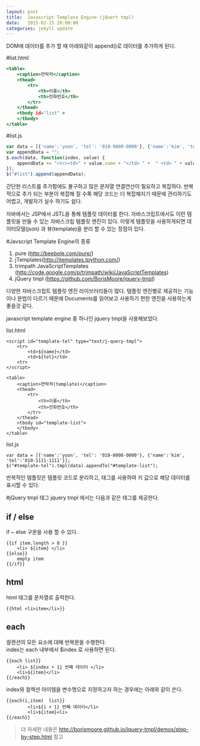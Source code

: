```yaml
---
layout: post
title:  Javascript Template Engine (jQuert tmpl)
date:   2015-02-15 20:00:00
categories: jekyll update
---
```



DOM에 데이터를 추가 할 때 아래와같이 append()로 데이터를 추가하게 된다. 

#list.html
~~~list.html
<table>
    <caption>연락처</caption>
    <thead>
        <tr>
            <th>이름</th>
            <th>전화번호</th>
        </tr>
    </thead>
    <tbody id="list" >
    </tbody>
</table> 
~~~ 

#list.js
~~~list.js 
var data = [{'name':'yoon', 'tel': '010-0000-0000'}, {'name':'kim', 'tel':'010-1111-1111'}];
var appendData = "";
$.each(data, function(index, value) { 
    appendData += "<tr><td>" + value.name + "</td> " +  " <td> " + value.tel + " </td></tr>";
});
$("#list").append(appendData);
~~~


간단한 리스트를 추가함에도 불구하고 많은 문자열 연결연산이 필요하고 복잡하다. 
반복적으로 추가 되는 부분이 복잡해 질 수록 해당 코드는 더 복잡해지기 때문에 관리하기도 어렵고, 개발자가 실수 하기도 쉽다.  

자바에서는 JSP에서 JSTL을 통해 템플릿 데이터를 한다.
자바스크립트에서도 이런 템플릿을 만들 수 있는 자바스크립 템플릿 엔진이 있다. 
이렇게 템플릿을 사용하게되면 데이터모델(json) 과 뷰(template)을 분리 할 수 있는 장점이 있다. 

#Javscript Template Engine의 종류 
1. pure (http://beebole.com/pure/) 
2. jTemplates(http://jtemplates.tpython.com/)
3. trimpath JavaScriptTemplates (http://code.google.com/p/trimpath/wiki/JavaScriptTemplates)
4. jQuery tmpl (https://github.com/BorisMoore/jquery-tmpl)

다양한 자바스크립트 템플릿 엔진 라이브러리들이 많다.
템플릿 엔진별로 제공하는 기능이나 문법이 다르기 때문에 Documents를 읽어보고 사용하기 편한 엔진을 사용하는게 좋을것 같다.

javascript template engine 중 하나인 jquery tmpl을 사용해보았다. 

list.html 
~~~
<script id="template-tel" type="text/j-query-tmpl">
    <tr>
        <td>${name}</td>
        <td>${tel}</td>
    <tr>
</script>

<table>
    <caption>연락처(template)</caption>
    <thead>
        <tr>
            <th>이름</th>
            <th>전화번호</th>
        </tr>
    </thead>
    <tbody id="template-list">
    </tbody>
</table> 
~~~

list.js
~~~
var data = [{'name':'yoon', 'tel': '010-0000-0000'}, {'name':'kim', 'tel':'010-1111-1111'}];
$("#template-tel").tmpl(data).appendTo("#template-list");
~~~

반복적인 템플릿은 템플릿 코드로 분리하고, 태그를 사용하여 키 값으로 해당 데이터를 표시할 수 있다.  

#jQuery tmpl 태그 
jquery tmpl 에서는 다음과 같은 태그를 제공한다.
## if / else
if ~ else 구문을 사용 할 수 있다. 
~~~
{{if item.length > 0 }}
	<li> ${item} </li>
{{else}}
	empty item 
{{/if}}
~~~

## html 
html 태그를 문자열로 출력한다. 
~~~
{{html <li>item</li>}}
~~~

## each
컬렌션의 모든 요소에 대해 반복문을 수행한다.   
index는 each 내부에서 $index 로 사용하면 된다.    

~~~
{{each list}}
	<li> ${index + 1} 번째 데이터 </li>
    <li>${item}</li>
{{/each}}
~~~

index와 컬렉션 아이템을 변수명으로 지정하고자 하는 경우에는 아래와 같이 쓴다. 
~~~
{{each(i,item)  list}}
        <li>${i + 1} 번째 데이터</li>
      	<li>${item}<li>
{{/each}}
~~~

> 더 자세한 내용은 http://borismoore.github.io/jquery-tmpl/demos/step-by-step.html 참고



